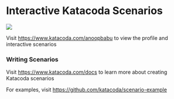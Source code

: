 # Interactive Katacoda Scenarios

[![](http://shields.katacoda.com/katacoda/anoopbabu/count.svg)](https://www.katacoda.com/anoopbabu "Get your profile on Katacoda.com")

Visit https://www.katacoda.com/anoopbabu to view the profile and interactive scenarios

### Writing Scenarios
Visit https://www.katacoda.com/docs to learn more about creating Katacoda scenarios

For examples, visit https://github.com/katacoda/scenario-example
